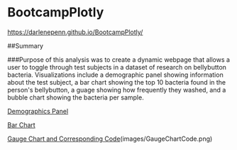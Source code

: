 # BootcampPlotly

https://darlenepenn.github.io/BootcampPlotly/

##Summary

###Purpose of this analysis was to create a dynamic webpage that allows a user to toggle through test subjects in a dataset of research on bellybutton bacteria.  Visualizations include a demographic panel showing information about the test subject, a bar chart showing the top 10 bacteria found in the person's bellybutton, a guage showing how frequently they washed, and a bubble chart showing the bacteria per sample. 

[Demographics Panel](images/MetaDataPanel.png)

[Bar Chart](images/BarChart.png)

[Gauge Chart and Corresponding Code](images/GaugeChart.png)(images/GaugeChartCode.png)
